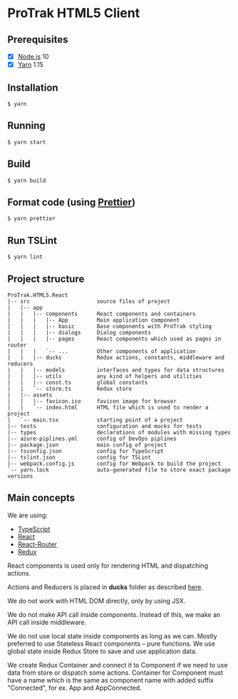 # ProTrak HTML5 Client

## Prerequisites

- [x] [Node.js](https://nodejs.org/en/) 10
- [x] [Yarn](https://yarnpkg.com/ru/docs/install) 1.15

## Installation

```
$ yarn
```

## Running

```
$ yarn start
```

## Build

```
$ yarn build
```

## Format code (using [Prettier](https://github.com/prettier/prettier))

```
$ yarn prettier
```

## Run TSLint

```
$ yarn lint
```

## Project structure

```
ProTrak.HTML5.React
|-- src                     source files of project
|   |-- app
|   |   |-- components      React components and containers
|   |   |   |-- App         Main application component
|   |   |   |-- basic       Base components with ProTrak styling
|   |   |   |-- dialogs     Dialog components
|   |   |   |-- pages       React components which used as pages in router
|   |   |   `-- ...         Other components of application
|   |   |-- ducks           Redux actions, constants, middleware and reducers
|   |   |-- models          interfaces and types for data structures
|   |   |-- utils           any kind of helpers and utilities
|   |   |-- const.ts        global constants
|   |   `-- store.ts        Redux store
|   |-- assets
|   |   |-- favicon.ico     favicon image for browser
|   |   `-- index.html      HTML file which is used to render a project
|   `-- main.tsx            starting point of a project
|-- tests                   configuration and mocks for tests
|-- types                   declarations of modules with missing types
|-- azure-piplines.yml      config of DevOps piplines
|-- package.json            main config of project
|-- tsconfig.json           config for TypeScript
|-- tslint.json             config for TSLint
|-- webpack.config.js       config for Webpack to build the project
`-- yarn.lock               auto-generated file to store exact package versions

```

## Main concepts

We are using:

- [TypeScript](https://www.typescriptlang.org/docs/home.html)
- [React](https://reactjs.org/docs/getting-started.html)
- [React-Router](https://reacttraining.com/react-router/web/guides/quick-start)
- [Redux](https://redux.js.org/introduction/getting-started)

React components is used only for rendering HTML and dispatching actions.

Actions and Reducers is placed in **ducks** folder as described [here](https://github.com/erikras/ducks-modular-redux).

We do not work with HTML DOM directly, only by using JSX.

We do not make API call inside components. Instead of this, we make an API call inside middleware.

We do not use local state inside components as long as we can.
Mostly preferred to use Stateless React components – pure functions.
We use global state inside Redux Store to save and use application data.

We create Redux Container and connect it to Component if we need to use data from store or dispatch some actions.
Container for Component must have a name which is the same as component name with added suffix "Connected", for ex. App and AppConnected.
